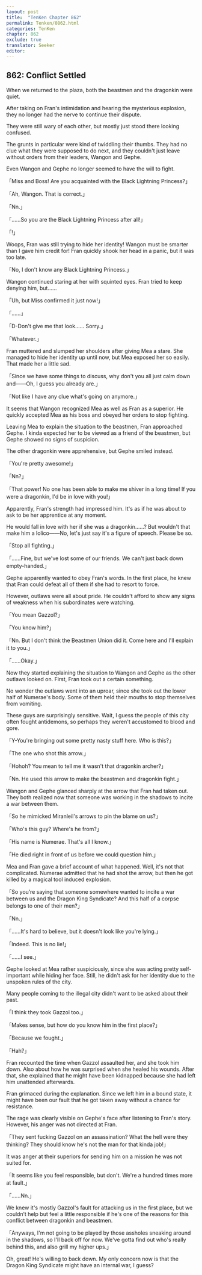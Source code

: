 ```yaml
---
layout: post
title:  "TenKen Chapter 862"
permalink: Tenken/0862.html
categories: TenKen
chapter: 862
exclude: true
translator: Seeker
editor: 
---
```

<h2>862: Conflict Settled</h2>

 When we returned to the plaza, both the beastmen and the dragonkin were quiet.

 After taking on Fran's intimidation and hearing the mysterious explosion, they no longer had the nerve to continue their dispute.

 They were still wary of each other, but mostly just stood there looking confused.

 The grunts in particular were kind of twiddling their thumbs. They had no clue what they were supposed to do next, and they couldn't just leave without orders from their leaders, Wangon and Gephe.

 Even Wangon and Gephe no longer seemed to have the will to fight.

「Miss and Boss! Are you acquainted with the Black Lightning Princess?」

「Ah, Wangon. That is correct.」

「Nn.」

「……So you are the Black Lightning Princess after all!」

「!」

 Woops, Fran was still trying to hide her identity! Wangon must be smarter than I gave him credit for! Fran quickly shook her head in a panic, but it was too late.

「No, I don't know any Black Lightning Princess.」

 Wangon continued staring at her with squinted eyes. Fran tried to keep denying him, but……

「Uh, but Miss confirmed it just now!」

「……」

「D-Don't give me that look…… Sorry.」

「Whatever.」

 Fran muttered and slumped her shoulders after giving Mea a stare. She managed to hide her identity up until now, but Mea exposed her so easily. That made her a little sad.

「Since we have some things to discuss, why don't you all just calm down and――Oh, I guess you already are.」

「Not like I have any clue what's going on anymore.」

 It seems that Wangon recognized Mea as well as Fran as a superior. He quickly accepted Mea as his boss and obeyed her orders to stop fighting.

 Leaving Mea to explain the situation to the beastmen, Fran approached Gephe. I kinda expected her to be viewed as a friend of the beastmen, but Gephe showed no signs of suspicion.

 The other dragonkin were apprehensive, but Gephe smiled instead.

「You're pretty awesome!」

「Nn?」

「That power! No one has been able to make me shiver in a long time! If you were a dragonkin, I'd be in love with you!」

 Apparently, Fran's strength had impressed him. It's as if he was about to ask to be her apprentice at any moment.

 He would fall in love with her if she was a dragonkin……? But wouldn't that make him a lolico――No, let's just say it's a figure of speech. Please be so.

「Stop all fighting.」

「……Fine, but we've lost some of our friends. We can't just back down empty-handed.」

 Gephe apparently wanted to obey Fran's words. In the first place, he knew that Fran could defeat all of them if she had to resort to force.

 However, outlaws were all about pride. He couldn't afford to show any signs of weakness when his subordinates were watching.

「You mean Gazzol?」

「You know him?」

「Nn. But I don't think the Beastmen Union did it. Come here and I'll explain it to you.」

「……Okay.」

 Now they started explaining the situation to Wangon and Gephe as the other outlaws looked on. First, Fran took out a certain something.

 No wonder the outlaws went into an uproar, since she took out the lower half of Numerae's body. Some of them held their mouths to stop themselves from vomiting.

 These guys are surprisingly sensitive. Wait, I guess the people of this city often fought antidemons, so perhaps they weren't accustomed to blood and gore.

「Y-You're bringing out some pretty nasty stuff here. Who is this?」

「The one who shot this arrow.」

「Hohoh? You mean to tell me it wasn't that dragonkin archer?」

「Nn. He used this arrow to make the beastmen and dragonkin fight.」

 Wangon and Gephe glanced sharply at the arrow that Fran had taken out. They both realized now that someone was working in the shadows to incite a war between them.

「So he mimicked Miranleil's arrows to pin the blame on us?」

「Who's this guy? Where's he from?」

「His name is Numerae. That's all I know.」

「He died right in front of us before we could question him.」

 Mea and Fran gave a brief account of what happened. Well, it's not that complicated. Numerae admitted that he had shot the arrow, but then he got killed by a magical tool induced explosion.

「So you’re saying that someone somewhere wanted to incite a war between us and the Dragon King Syndicate? And this half of a corpse belongs to one of their men?」

「Nn.」

「……It's hard to believe, but it doesn't look like you're lying.」

「Indeed. This is no lie!」

「……I see.」

 Gephe looked at Mea rather suspiciously, since she was acting pretty self-important while hiding her face. Still, he didn't ask for her identity due to the unspoken rules of the city.

 Many people coming to the illegal city didn't want to be asked about their past.

「I think they took Gazzol too.」

「Makes sense, but how do you know him in the first place?」

「Because we fought.」

「Hah?」

 Fran recounted the time when Gazzol assaulted her, and she took him down. Also about how he was surprised when she healed his wounds. After that, she explained that he might have been kidnapped because she had left him unattended afterwards.

 Fran grimaced during the explanation. Since we left him in a bound state, it might have been our fault that he got taken away without a chance for resistance.

 The rage was clearly visible on Gephe's face after listening to Fran's story. However, his anger was not directed at Fran.

「They sent fucking Gazzol on an assassination? What the hell were they thinking? They should know he's not the man for that kinda job!」

 It was anger at their superiors for sending him on a mission he was not suited for.

「It seems like you feel responsible, but don't. We're a hundred times more at fault.」

「……Nn.」

 We knew it's mostly Gazzol's fault for attacking us in the first place, but we couldn’t help but feel a little responsible if he's one of the reasons for this conflict between dragonkin and beastmen.

「Anyways, I'm not going to be played by those assholes sneaking around in the shadows, so I'll back off for now. We've gotta find out who's really behind this, and also grill my higher ups.」

 Oh, great! He's willing to back down. My only concern now is that the Dragon King Syndicate might have an internal war, I guess?



